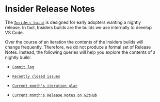 # Insider Release Notes

The
[`Insiders build`](HTTPS://code.visualstudio.com/blogs/2016/05/23/evolution-of-insiders)
is designed for early adopters wanting a nightly release. In fact, Insiders
builds are the builds we use internally to develop VS Code.

Over the course of an iteration the contents of the Insiders builds will change
frequently. Therefore, we do not produce a formal set of Release Notes. Instead,
the following queries will help you explore the contents of a nightly build:

-   [`Commit log`](HTTPS://github.com/microsoft/vscode/commits/main)

-   [`Recently closed issues`](HTTPS://github.com/microsoft/vscode/issues?utf8=%E2%9C%93&q=is%3Aissue+is%3Aclosed)

-   [`Current month's iteration plan`](HTTPS://github.com/microsoft/vscode/issues?utf8=%E2%9C%93&q=is%3Aissue+label%3Aiteration-plan+)

-   [`Current month's Release Notes on GitHub`](HTTPS://github.com/microsoft/vscode-docs/blob/vnext/release-notes)
